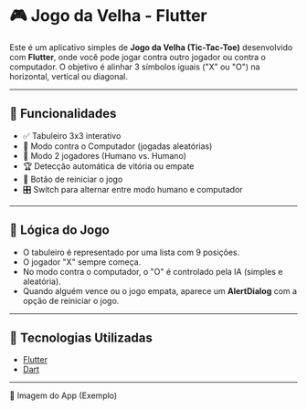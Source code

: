 # 🎮 Jogo da Velha - Flutter

Este é um aplicativo simples de **Jogo da Velha (Tic-Tac-Toe)** desenvolvido com **Flutter**, onde você pode jogar contra outro jogador ou contra o computador. O objetivo é alinhar 3 símbolos iguais ("X" ou "O") na horizontal, vertical ou diagonal.

---

## 📱 Funcionalidades

- ✅ Tabuleiro 3x3 interativo
- 🤖 Modo contra o Computador (jogadas aleatórias)
- 👥 Modo 2 jogadores (Humano vs. Humano)
- 🏆 Detecção automática de vitória ou empate
- 🔄 Botão de reiniciar o jogo
- 🎛️ Switch para alternar entre modo humano e computador

---

## 🧠 Lógica do Jogo

- O tabuleiro é representado por uma lista com 9 posições.
- O jogador "X" sempre começa.
- No modo contra o computador, o "O" é controlado pela IA (simples e aleatória).
- Quando alguém vence ou o jogo empata, aparece um **AlertDialog** com a opção de reiniciar o jogo.

---

## 🧪 Tecnologias Utilizadas

- [Flutter](https://flutter.dev/)
- [Dart](https://dart.dev/)

---

📸 Imagem do App (Exemplo)
<!-- Adicione uma imagem aqui se desejar -->
